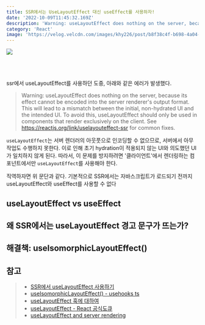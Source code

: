```yaml
---
title: SSR에서는 UseLayoutEffect 대신 useEffect를 사용하자!
date: '2022-10-09T11:45:32.169Z'
description: 'Warning: useLayoutEffect does nothing on the server, because its effect cannot be encoded...'
category: 'React'
image: 'https://velog.velcdn.com/images/khy226/post/b8f38c4f-b698-4a04-9f76-608cd7fda15b/image.png'
---
```


<img src="https://velog.velcdn.com/images/khy226/post/b8f38c4f-b698-4a04-9f76-608cd7fda15b/image.png" style="padding-bottom: 50px;"/>

ssr에서 useLayoutEffect를 사용하던 도중, 아래와 같은 에러가 발생했다.

> Warning: useLayoutEffect does nothing on the server, because its effect cannot be encoded into the server renderer's output format. This will lead to a mismatch between the initial, non-hydrated UI and the intended UI. To avoid this, useLayoutEffect should only be used in components that render exclusively on the client. See https://reactjs.org/link/uselayouteffect-ssr for common fixes.

`useLayoutEffect`는 서버 렌더러의 아웃풋으로 인코딩할 수 없으므로, 서버에서 아무 작업도 수행하지 못한다. 이로 인해 초기 hydration이 적용되지 않는 UI와 의도했던 UI가 일치하지 않게 된다. 따라서, 이 문제를 방지하려면 '클라이언트'에서 렌더링하는 컴포넌트에서만 `useLayoutEffect`를 사용해야 한다.

직역하자면 위 문단과 같다. 기본적으로 SSR에서는 자바스크립트가 로드되기 전까지 useLayoutEffect와 useEffect를 사용할 수 없다

## useLayoutEffect vs useEffect

## 왜 SSR에서는 useLayoutEffect 경고 문구가 뜨는가?

## 해결책: useIsomorphicLayoutEffect()

## 참고

> - [SSR에서 useLayoutEffect 사용하기](https://brunch.co.kr/@devapril/47)
> - [useIsomorphicLayoutEffect() - usehooks ts](https://usehooks-ts.com/react-hook/use-isomorphic-layout-effect)
> - [useLayoutEffect 훅에 대하여](https://merrily-code.tistory.com/46)
> - [useLayoutEffect - React 공식도큐](https://ko.reactjs.org/docs/hooks-reference.html#uselayouteffect)
> - [useLayoutEffect and server rendering](https://gist.github.com/gaearon/e7d97cdf38a2907924ea12e4ebdf3c85)
